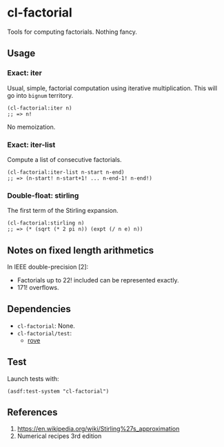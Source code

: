 # cl-factorial
Tools for computing factorials. Nothing fancy.

## Usage

### Exact: iter
Usual, simple, factorial computation using iterative multiplication.
This will go into `bignum` territory.

```common-lisp
(cl-factorial:iter n)
;; => n!
```

No memoization.

### Exact: iter-list
Compute a list of consecutive factorials.

```common-lisp
(cl-factorial:iter-list n-start n-end)
;; => (n-start! n-start+1! ... n-end-1! n-end!)
```

### Double-float: stirling
The first term of the Stirling expansion.

```common-lisp
(cl-factorial:stirling n)
;; => (* (sqrt (* 2 pi n)) (expt (/ n e) n))
```

## Notes on fixed length arithmetics
In IEEE double-precision [2]:
* Factorials up to 22! included can be represented exactly.
* 171! overflows.

## Dependencies
* `cl-factorial`: None.
* `cl-factorial/test`:
  * [rove](https://github.com/fukamachi/rove)

## Test
Launch tests with:

```common-lisp
(asdf:test-system "cl-factorial")
```

## References
1. https://en.wikipedia.org/wiki/Stirling%27s_approximation
2. Numerical recipes 3rd edition
